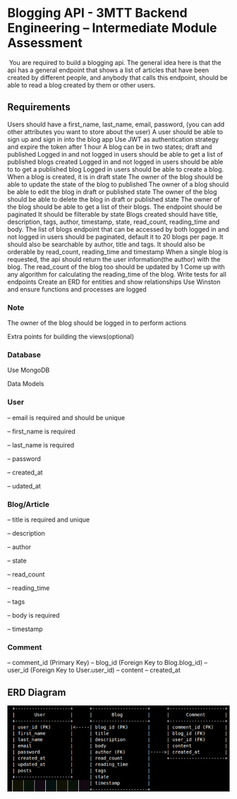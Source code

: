 # Blogging API - 3MTT Backend Engineering – Intermediate Module Assessment
​
You are required to build a blogging api. The general idea here is that the api has a general endpoint that shows a list of articles that have been created by different people, and anybody that calls this endpoint, should be able to read a blog created by them or other users.

## Requirements

Users should have a first_name, last_name, email, password, (you can add other attributes you want to store about the user)
A user should be able to sign up and sign in into the blog app
Use JWT as authentication strategy and expire the token after 1 hour
A blog can be in two states; draft and published
Logged in and not logged in users should be able to get a list of published blogs created
Logged in and not logged in users should be able to to get a published blog
Logged in users should be able to create a blog.
When a blog is created, it is in draft state
The owner of the blog should be able to update the state of the blog to published
 The owner of a blog should be able to edit the blog in draft or published state
 The owner of the blog should be able to delete the blog in draft or published state
The owner of the blog should be able to get a list of their blogs.
The endpoint should be paginated
It should be filterable by state
Blogs created should have title, description, tags, author, timestamp, state, read_count, reading_time and body.
The list of blogs endpoint that can be accessed by both logged in and not logged in users should be paginated,
default it to 20 blogs per page. 
It should also be searchable by author, title and tags.
It should also be orderable by read_count, reading_time and timestamp
When a single blog is requested, the api should return the user information(the author) with the blog. The read_count of the blog too should be updated by 1
Come up with any algorithm for calculating the reading_time of the blog.
Write tests for all endpoints
Create an ERD for entities and show relationships
Use Winston and ensure functions and processes are logged

### Note

The owner of the blog should be logged in to perform actions

Extra points for building the views(optional)

### Database

Use MongoDB

Data Models

### User

– email is required and should be unique

– first_name is required

– last_name is required

– password

– created_at

– udated_at

### Blog/Article

– title is required and unique

– description

– author

– state

– read_count

– reading_time

– tags

– body is required

– timestamp

### Comment

– comment_id (Primary Key)
– blog_id (Foreign Key to Blog.blog_id)
– user_id (Foreign Key to User.user_id)
– content
– created_at

## ERD Diagram

![ERD Diagram](images/ERD.png)
